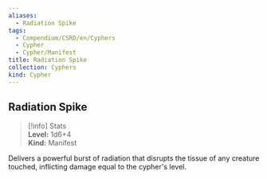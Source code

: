 ```yaml
---
aliases:
  - Radiation Spike
tags:
  - Compendium/CSRD/en/Cyphers
  - Cypher
  - Cypher/Manifest
title: Radiation Spike
collection: Cyphers
kind: Cypher
---
```

## Radiation Spike  
>[!info] Stats  
> **Level:** 1d6+4  
> **Kind:** Manifest
  
Delivers a powerful burst of radiation that disrupts the tissue of any creature touched, inflicting damage equal to the cypher's level.